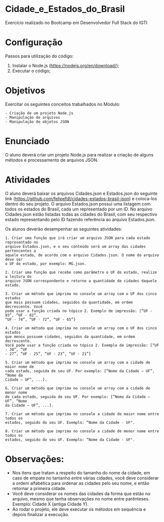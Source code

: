 # Cidade_e_Estados_do_Brasil
Exercício realizado no Bootcamp em Desenvolvedor Full Stack do IGTI

# Configuração
  
  Passos para utilização do código:
  
  1. Instalar o Node.js (https://nodejs.org/en/download/);
  2. Executar o código;

# Objetivos

  Exercitar os seguintes conceitos trabalhados no Módulo:
  
    - Criação de um projeto Node.js
    - Manipulação de arquivos
    - Manipulação de objetos JSON

# Enunciado

  O aluno deverá criar um projeto Node.js para realizar a criação de alguns métodos e
  processamento de arquivos JSON.

# Atividades

  O aluno deverá baixar os arquivos Cidades.json e Estados.json do seguinte link
  (https://github.com/felipefdl/cidades-estados-brasil-json) e coloca-los dentro do seu
  projeto. O arquivo Estados.json possui uma listagem com todos os estados do Brasil,
  cada um representado por um ID. No arquivo Cidades.json estão listadas todas as
  cidades do Brasil, com seu respectivo estado representando pelo ID fazendo referência
  ao arquivo Estados.json.
  
  Os alunos deverão desempenhar as seguintes atividades:
  
    1. Criar uma função que irá criar um arquivo JSON para cada estado representado no
    arquivo Estados.json, e o seu conteúdo será um array das cidades pertencentes a
    aquele estado, de acordo com o arquivo Cidades.json. O nome do arquivo deve ser
    o UF do estado, por exemplo: MG.json.
    
    2. Criar uma função que recebe como parâmetro o UF do estado, realize a leitura do
    arquivo JSON correspondente e retorne a quantidade de cidades daquele estado.
    
    3. Criar um método que imprima no console um array com o UF dos cinco estados
    que mais possuem cidades, seguidos da quantidade, em ordem decrescente. Você
    pode usar a função criada no tópico 2. Exemplo de impressão: [“UF - 93”, “UF - 82”,
    “UF - 74”, “UF - 72”, “UF - 65”]
    
    4. Criar um método que imprima no console um array com o UF dos cinco estados
    que menos possuem cidades, seguidos da quantidade, em ordem decrescente.
    Você pode usar a função criada no tópico 2. Exemplo de impressão: [“UF - 30”, “UF
    - 27”, “UF - 25”, “UF - 23”, “UF - 21”]
    
    5. Criar um método que imprima no console um array com a cidade de maior nome de
    cada estado, seguida de seu UF. Por exemplo: [“Nome da Cidade – UF”, “Nome da
    Cidade – UF”, ...].
    
    6. Criar um método que imprima no console um array com a cidade de menor nome
    de cada estado, seguida de seu UF. Por exemplo: [“Nome da Cidade – UF”, “Nome
    da Cidade – UF”, ...].
    
    7. Criar um método que imprima no console a cidade de maior nome entre todos os
    estados, seguido do seu UF. Exemplo: “Nome da Cidade - UF".
    
    8. Criar um método que imprima no console a cidade de menor nome entre todos os
    estados, seguido do seu UF. Exemplo: “Nome da Cidade - UF".
    
# Observações:

  - Nos itens que tratam a respeito do tamanho do nome da cidade, em caso de
  empate no tamanho entre várias cidades, você deve considerar a ordem alfabética para
  ordenar as cidades pelo seu nome, e então retornar a primeira cidade.
  - Você deve considerar os nomes das cidades da forma que estão no arquivo,
  mesmo que tenha observações no nome entre parênteses. Exemplo: Cidade X (antiga
  Cidade Y).
  - Ao rodar o projeto, ele deve executar os métodos em sequência e depois finalizar
  a execução.
